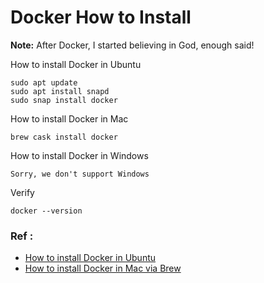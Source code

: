 # Docker How to Install

**Note:** After Docker, I started believing in God, enough said!




How to install Docker in Ubuntu
```
sudo apt update
sudo apt install snapd
sudo snap install docker
```

How to install Docker in Mac
```
brew cask install docker
```


How to install Docker in Windows
```
Sorry, we don't support Windows
```

Verify
```
docker --version
```

### Ref :

  * [How to install Docker in Ubuntu](https://snapcraft.io/install/docker/ubuntu)
  * [How to install Docker in Mac via Brew](https://www.cprime.com/resources/blog/docker-on-mac-with-homebrew-a-step-by-step-tutorial/)
